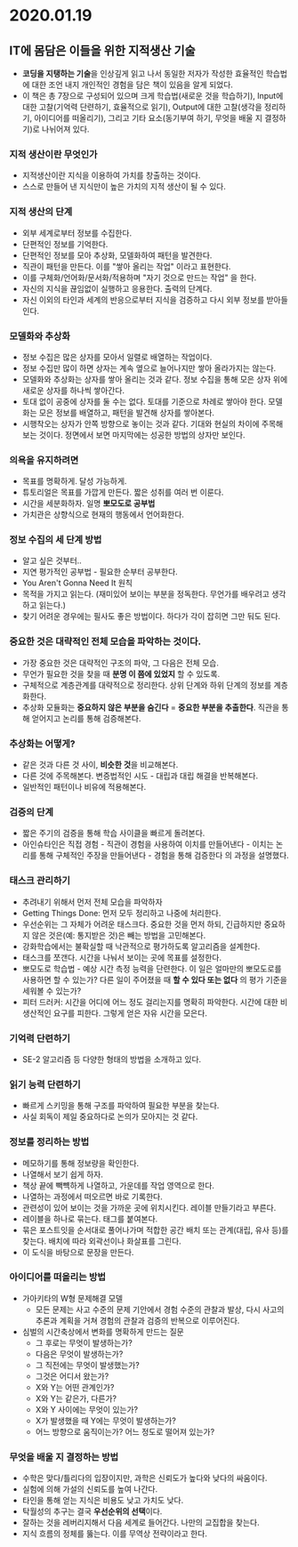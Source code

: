 # 2020.01.19
## IT에 몸담은 이들을 위한 지적생산 기술
* **코딩을 지탱하는 기술**을 인상깊게 읽고 나서 동일한 저자가 작성한 효율적인 학습법에 대한 조언 내지 개인적인 경험을 담은 책이 있음을 알게 되었다. 
* 이 책은 총 7장으로 구성되어 있으며 크게 학습법(새로운 것을 학습하기), Input에 대한 고찰(기억력 단련하기, 효율적으로 읽기), Output에 대한 고찰(생각을 정리하기, 아이디어를 떠올리기), 그리고 기타 요소(동기부여 하기, 무엇을 배울 지 결정하기)로 나뉘어져 있다.

### 지적 생산이란 무엇인가
* 지적생산이란 지식을 이용하여 가치를 창출하는 것이다.
* 스스로 만들어 낸 지식만이 높은 가치의 지적 생산이 될 수 있다.

### 지적 생산의 단계
* 외부 세계로부터 정보를 수집한다.
* 단편적인 정보를 기억한다.
* 단편적인 정보를 모아 추상화, 모델화하여 패턴을 발견한다.
* 직관이 패턴을 만든다. 이를 "쌓아 올리는 작업" 이라고 표현한다.
* 이를 구체화/언어화/문서화/적용하며 "자기 것으로 만드는 작업" 을 한다.
* 자신의 지식을 끊임없이 실행하고 응용한다. 출력의 단계다.
* 자신 이외의 타인과 세계의 반응으로부터 지식을 검증하고 다시 외부 정보를 받아들인다.

### 모델화와 추상화
* 정보 수집은 많은 상자를 모아서 일렬로 배열하는 작업이다.
* 정보 수집만 많이 하면 상자는 계속 옆으로 늘어나지만 쌓아 올라가지는 않는다.
* 모델화와 추상화는 상자를 쌓아 올리는 것과 같다. 정보 수집을 통해 모은 상자 위에 새로운 상자를 하나씩 쌓아간다.
* 토대 없이 공중에 상자를 둘 수는 없다. 토대를 기준으로 차례로 쌓아야 한다. 모델화는 모은 정보를 배열하고, 패턴을 발견해 상자를 쌓아본다.
* 시행착오는 상자가 안쪽 방향으로 놓이는 것과 같다. 기대와 현실의 차이에 주목해보는 것이다. 정면에서 보면 마지막에는 성공한 방법의 상자만 보인다.

### 의욕을 유지하려면
* 목표를 명확하게. 달성 가능하게.
* 튜토리얼은 목표를 가깝게 만든다. 짧은 성취를 여러 번 이룬다.
* 시간을 세분화하자. 일명 **뽀모도로 공부법**
* 가치관은 상향식으로 현재의 행동에서 언어화한다.

### 정보 수집의 세 단계 방법
* 알고 싶은 것부터..
* 지연 평가적인 공부법 - 필요한 순부터 공부한다.
* You Aren't Gonna Need It 원칙
* 목적을 가지고 읽는다. (재미있어 보이는 부분을 정독한다. 무언가를 배우려고 생각하고 읽는다.)
* 찾기 어려운 경우에는 필사도 좋은 방법이다. 하다가 각이 잡히면 그만 둬도 된다.

### 중요한 것은 대략적인 전체 모습을 파악하는 것이다.
* 가장 중요한 것은 대략적인 구조의 파악, 그 다음은 전체 모습.
* 무언가 필요한 것을 찾을 때 **분명 이 쯤에 있었지** 할 수 있도록.
* 구체적으로 계층관계를 대략적으로 정리한다. 상위 단계와 하위 단계의 정보를 계층화한다.
* 추상화 모듈화는 **중요하지 않은 부분을 숨긴다** = **중요한 부분을 추출한다**. 직관을 통해 얻어지고 논리를 통해 검증해본다.

### 추상화는 어떻게?
* 같은 것과 다른 것 사이, **비슷한 것**을 비교해본다.
* 다른 것에 주목해본다. 변증법적인 시도 - 대립과 대립 해결을 반복해본다.
* 일반적인 패턴이나 비유에 적용해본다.

### 검증의 단계
* 짧은 주기의 검증을 통해 학습 사이클을 빠르게 돌려본다.
* 아인슈타인은 직접 경험 - 직관이 경험을 사용하여 이치를 만들어낸다 - 이치는 논리를 통해 구체적인 주장을 만들어낸다 - 경험을 통해 검증한다 의 과정을 설명했다.

### 태스크 관리하기
* 추려내기 위해서 먼저 전체 모습을 파악하자
* Getting Things Done: 먼저 모두 정리하고 나중에 처리한다.
* 우선순위는 그 자체가 어려운 태스크다. 중요한 것을 먼저 하되, 긴급하지만 중요하지 않은 것은(예: 통지받은 것)은 빼는 방법을 고민해본다.
* 강화학습에서는 불확실할 때 낙관적으로 평가하도록 알고리즘을 설계한다.
* 태스크를 쪼갠다. 시간을 나눠서 보이는 곳에 목표를 설정한다.
* 뽀모도로 학습법 - 예상 시간 측정 능력을 단련한다. 이 일은 얼마만의 뽀모도로를 사용하면 할 수 있는가? 다른 일이 주어졌을 때 **할 수 있다 또는 없다** 의 평가 기준을 세워볼 수 있는가?
* 피터 드러커: 시간을 어디에 어느 정도 걸리는지를 명확히 파악한다. 시간에 대한 비생산적인 요구를 피한다. 그렇게 얻은 자유 시간을 모은다.

### 기억력 단련하기
* SE-2 알고리즘 등 다양한 형태의 방법을 소개하고 있다.

### 읽기 능력 단련하기
* 빠르게 스키밍을 통해 구조를 파악하여 필요한 부분을 찾는다.
* 사실 회독이 제일 중요하다로 논의가 모아지는 것 같다.

### 정보를 정리하는 방법
* 메모하기를 통해 정보량을 확인한다.
* 나열해서 보기 쉽게 하자.
* 책상 끝에 빽뺵하게 나열하고, 가운데를 작업 영역으로 한다.
* 나열하는 과정에서 떠오르면 바로 기록한다.
* 관련성이 있어 보이는 것을 가까운 곳에 위치시킨다. 레이블 만들기라고 부른다.
* 레이블을 하나로 묶는다. 태그를 붙여본다.
* 묶은 포스트잇을 순서대로 풀어나가며 적합한 공간 배치 또는 관계(대립, 유사 등)를 찾는다. 배치에 따라 외곽선이나 화살표를 그린다.
* 이 도식을 바탕으로 문장을 만든다.

### 아이디어를 떠올리는 방법
* 가아키타의 W형 문제해결 모델
    * 모든 문제는 사고 수준의 문제 기안에서 경험 수준의 관찰과 발상, 다시 사고의 추론과 계획을 거쳐 경험의 관찰과 검증의 반복으로 이루어진다.
* 심벌의 시간축상에서 변화를 명확하게 만드는 질문
    * 그 후로는 무엇이 발생하는가?
    * 다음은 무엇이 발생하는가?
    * 그 직전에는 무엇이 발생했는가?
    * 그것은 어디서 왔는가?
    * X와 Y는 어떤 관계인가?
    * X와 Y는 같은가, 다른가?
    * X와 Y 사이에는 무엇이 있는가?
    * X가 발생했을 때 Y에는 무엇이 발생하는가?
    * 어느 방향으로 움직이는가? 어느 정도로 떨어져 있는가?

### 무엇을 배울 지 결정하는 방법
* 수학은 맞다/틀리다의 입장이지만, 과학은 신뢰도가 높다와 낮다의 싸움이다.
* 실험에 의해 가설의 신뢰도를 높여 나간다.
* 타인을 통해 얻는 지식은 비용도 낮고 가치도 낮다.
* 탁월성의 추구는 결국 **우선순위의 선택**이다.
* 잘하는 것을 레버리지해서 다음 세계로 들어간다. 나만의 교집합을 찾는다.
* 지식 흐름의 정체를 뚫는다. 이를 무역상 전략이라고 한다.